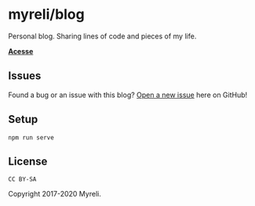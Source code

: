# myreli/blog

Personal blog. Sharing lines of code and pieces of my life.

**[Acesse](https://blog.myreli.dev)**

## Issues

Found a bug or an issue with this blog? [Open a new issue](https://github.com/myreli/blog/issues) here on GitHub!

## Setup

```shell
npm run serve
```

## License

`CC BY-SA`

Copyright 2017-2020 Myreli.